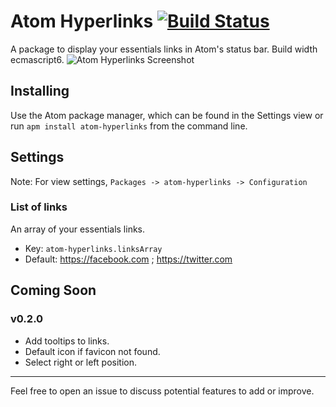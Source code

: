# Atom Hyperlinks [![Build Status](https://travis-ci.org/pedroparra/atom-hyperlinks.svg?branch=master)](https://travis-ci.org/pedroparra/atom-hyperlinks)
A package to display your essentials links in Atom's status bar. Build width ecmascript6.
![Atom Hyperlinks Screenshot](http://res.cloudinary.com/duegraffic/image/upload/v1442858931/atom-hyperlinks_u4neg9.png)
## Installing

Use the Atom package manager, which can be found in the Settings view or run
`apm install atom-hyperlinks` from the command line.

## Settings

Note: For view settings, `Packages -> atom-hyperlinks -> Configuration`

### List of links
An array of your essentials links.
* Key: `atom-hyperlinks.linksArray`
* Default: https://facebook.com ; https://twitter.com


## Coming Soon

### v0.2.0
- Add tooltips to links.
- Default icon if favicon not found.
- Select right or left position.

----
Feel free to open an issue to discuss potential features to add or improve.
